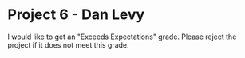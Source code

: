 # Project 6 - Dan Levy

I would like to get an "Exceeds Expectations" grade. Please reject the project if it does not meet this grade.
